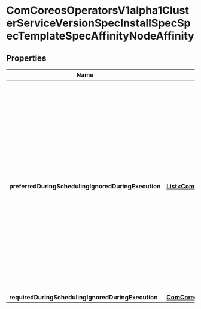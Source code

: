 
# ComCoreosOperatorsV1alpha1ClusterServiceVersionSpecInstallSpecSpecTemplateSpecAffinityNodeAffinity

## Properties
Name | Type | Description | Notes
------------ | ------------- | ------------- | -------------
**preferredDuringSchedulingIgnoredDuringExecution** | [**List&lt;ComCoreosOperatorsV1alpha1ClusterServiceVersionSpecInstallSpecSpecTemplateSpecAffinityNodeAffinityPreferredDuringSchedulingIgnoredDuringExecution&gt;**](ComCoreosOperatorsV1alpha1ClusterServiceVersionSpecInstallSpecSpecTemplateSpecAffinityNodeAffinityPreferredDuringSchedulingIgnoredDuringExecution.md) | The scheduler will prefer to schedule pods to nodes that satisfy the affinity expressions specified by this field, but it may choose a node that violates one or more of the expressions. The node that is most preferred is the one with the greatest sum of weights, i.e. for each node that meets all of the scheduling requirements (resource request, requiredDuringScheduling affinity expressions, etc.), compute a sum by iterating through the elements of this field and adding \&quot;weight\&quot; to the sum if the node matches the corresponding matchExpressions; the node(s) with the highest sum are the most preferred. |  [optional]
**requiredDuringSchedulingIgnoredDuringExecution** | [**ComCoreosOperatorsV1alpha1ClusterServiceVersionSpecInstallSpecSpecTemplateSpecAffinityNodeAffinityRequiredDuringSchedulingIgnoredDuringExecution**](ComCoreosOperatorsV1alpha1ClusterServiceVersionSpecInstallSpecSpecTemplateSpecAffinityNodeAffinityRequiredDuringSchedulingIgnoredDuringExecution.md) |  |  [optional]



